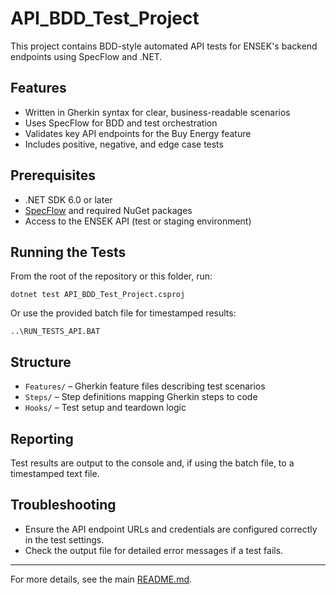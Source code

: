 # API_BDD_Test_Project

This project contains BDD-style automated API tests for ENSEK's backend endpoints using SpecFlow and .NET.

## Features

- Written in Gherkin syntax for clear, business-readable scenarios
- Uses SpecFlow for BDD and test orchestration
- Validates key API endpoints for the Buy Energy feature
- Includes positive, negative, and edge case tests

## Prerequisites

- .NET SDK 6.0 or later
- [SpecFlow](https://specflow.org/) and required NuGet packages
- Access to the ENSEK API (test or staging environment)

## Running the Tests

From the root of the repository or this folder, run:

```
dotnet test API_BDD_Test_Project.csproj
```

Or use the provided batch file for timestamped results:

```
..\RUN_TESTS_API.BAT
```

## Structure

- `Features/` – Gherkin feature files describing test scenarios
- `Steps/` – Step definitions mapping Gherkin steps to code
- `Hooks/` – Test setup and teardown logic

## Reporting

Test results are output to the console and, if using the batch file, to a timestamped text file.

## Troubleshooting

- Ensure the API endpoint URLs and credentials are configured correctly in the test settings.
- Check the output file for detailed error messages if a test fails.

---
For more details, see the main [README.md](../README.md).